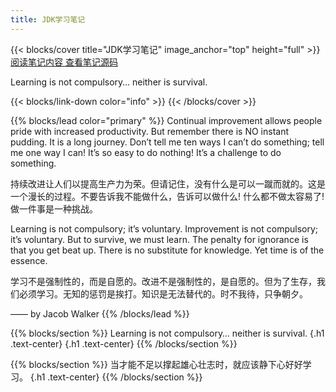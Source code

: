 ```yaml
---
title: JDK学习笔记
---
```


{{< blocks/cover title="JDK学习笔记" image_anchor="top" height="full" >}}
<a class="btn btn-lg btn-primary me-3 mb-4" href="./docs/">
  阅读笔记内容 <i class="fas fa-arrow-alt-circle-right ms-2"></i>
</a>
<a class="btn btn-lg btn-secondary me-3 mb-4" href="https://github.com/skyao/learning-jdk">
  查看笔记源码 <i class="fab fa-github ms-2 "></i>
</a>
<p class="lead mt-5">Learning is not compulsory… neither is survival.</p>
{{< blocks/link-down color="info" >}}
{{< /blocks/cover >}}


{{% blocks/lead color="primary" %}}
Continual improvement allows people pride with increased productivity. But remember there is NO instant pudding. It is a long journey. Don’t tell me ten ways I can’t do something; tell me one way I can! It’s so easy to do nothing! It’s a challenge to do something. 

持续改进让人们以提高生产力为荣。但请记住，没有什么是可以一蹴而就的。这是一个漫长的过程。不要告诉我不能做什么，告诉可以做什么! 什么都不做太容易了! 做一件事是一种挑战。

Learning is not compulsory; it’s voluntary. Improvement is not compulsory; it’s voluntary. But to survive, we must learn. The penalty for ignorance is that you get beat up. There is no substitute for knowledge. Yet time is of the essence.

学习不是强制性的，而是自愿的。改进不是强制性的，是自愿的。但为了生存，我们必须学习。无知的惩罚是挨打。知识是无法替代的。时不我待，只争朝夕。

—— by Jacob Walker
{{% /blocks/lead %}}


{{% blocks/section %}}
Learning is not compulsory… neither is survival.
{.h1 .text-center}
{.h1 .text-center}
{{% /blocks/section %}}


{{% blocks/section %}}
当才能不足以撑起雄心壮志时，就应该静下心好好学习。
{.h1 .text-center}
{{% /blocks/section %}}